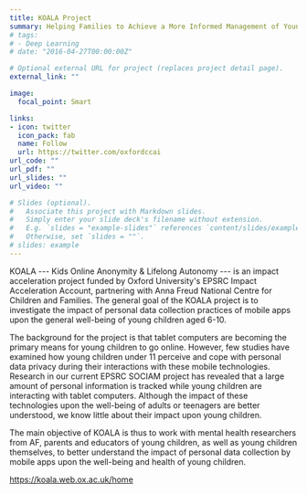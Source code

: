 ```yaml
---
title: KOALA Project
summary: Helping Families to Achieve a More Informed Management of Young Children's Choice of Mobile Applications
# tags:
# - Deep Learning
# date: "2016-04-27T00:00:00Z"

# Optional external URL for project (replaces project detail page).
external_link: ""

image:
  focal_point: Smart

links:
- icon: twitter
  icon_pack: fab
  name: Follow
  url: https://twitter.com/oxfordccai
url_code: ""
url_pdf: ""
url_slides: ""
url_video: ""

# Slides (optional).
#   Associate this project with Markdown slides.
#   Simply enter your slide deck's filename without extension.
#   E.g. `slides = "example-slides"` references `content/slides/example-slides.md`.
#   Otherwise, set `slides = ""`.
# slides: example
---
```


KOALA --- Kids Online Anonymity & Lifelong Autonomy --- is an impact acceleration project funded by Oxford University's EPSRC Impact Acceleration Account, partnering with Anna Freud National Centre for Children and Families. The general goal of the KOALA project is to investigate the impact of personal data collection practices of mobile apps upon the general well-being of young children aged 6-10.

The background for the project is that tablet computers are becoming the primary means for young children to go online. However, few studies have examined how young children under 11 perceive and cope with personal data privacy during their interactions with these mobile technologies. Research in our current EPSRC SOCIAM project has revealed that a large amount of personal information is tracked while young children are interacting with tablet computers. Although the impact of these technologies upon the well-being of adults or teenagers are better understood, we know little about their impact upon young children.

The main objective of KOALA is thus to work with mental health researchers from AF, parents and educators of young children, as well as young children themselves, to better understand the impact of personal data collection by mobile apps upon the well-being and health of young children.

https://koala.web.ox.ac.uk/home
